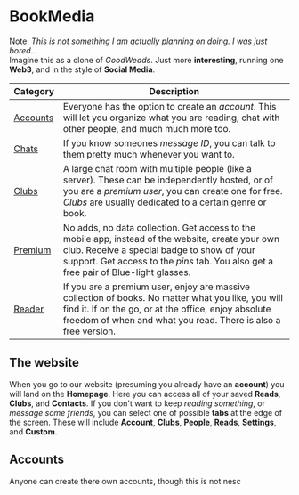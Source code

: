 # BookMedia

Note: *This is not something I am actually planning on doing. I was just bored...*  
Imagine this as a clone of *GoodWeads*. Just more **interesting**, running one **Web3**, and in the style of **Social Media**.

| Category              | Description                                                                                                                                                                                                                             |
| --------------------- | --------------------------------------------------------------------------------------------------------------------------------------------------------------------------------------------------------------------------------------- |
| [Accounts](#accounts) | Everyone has the option to create an *account*. This will let you organize what you are reading, chat with other people, and much much more too.                                                                                        |
| [Chats](#chats)       | If you know someones *message ID*, you can talk to them pretty much whenever you want to.                                                                                                                                               |
| [Clubs](#clubs)       | A large chat room with multiple people (like a server). These can be independently hosted, or of you are a *premium user*, you can create one for free. *Clubs* are usually dedicated to a certain genre or book.                       |
| [Premium](#premium)   | No adds, no data collection. Get access to the mobile app, instead of the website, create your own club. Receive a special badge to show of your support. Get access to the *pins* tab. You also get a free pair of Blue-light glasses. |
| [Reader](#reader)     | If you are a premium user, enjoy are massive collection of books. No matter what you like, you will find it. If on the go, or at the office, enjoy absolute freedom of when and what you read. There is also a free version.            |

## The website

When you go to our website (presuming you already have an **account**) you will land on the **Homepage**. Here you can access all of your saved **Reads**, **Clubs**, and **Contacts**. If you don't want to keep *reading something*, or *message some friends*, you can select one of possible **tabs** at the edge of the screen. These will include **Account**, **Clubs**, **People**, **Reads**, **Settings**, and **Custom**.

## Accounts

Anyone can create there own accounts, though this is not nesc
